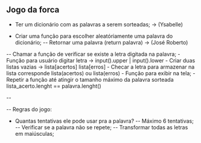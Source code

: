 ## Jogo da forca

- Ter um dicionário com as palavras a serem sorteadas; -> (Ysabelle)

- Criar uma função para escolher aleatóriamente uma palavra do dicionário;
    -- Retornar uma palavra (return palavra) -> (José Roberto)

-- Chamar a função de verificar se existe a letra digitada na palavra;
    - Função para usuário digitar letra -> input().upper | input().lower
    - Criar duas listas vazias -> lista[acertos] lista[erros]
    - Checar a letra para armazenar na lista corresponde lista(acertos) ou lista(erros)
    - Função para exibir na tela;
    - Repetir a função até atingir o tamanho máximo da palavra sorteada
    lista_acerto.lenght == palavra.lenght()

-- 

-- Regras do jogo:
- Quantas tentativas ele pode usar pra a palavra?
    -- Máximo 6 tentativas;
    -- Verificar se a palavra não se repete;
    -- Transformar todas as letras em maiúsculas;

